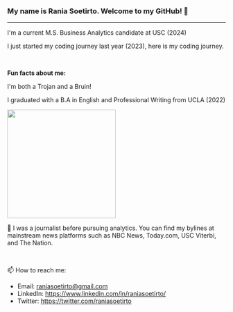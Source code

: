 ### My name is Rania Soetirto. Welcome to my GitHub! 👋
---
I'm a current M.S. Business Analytics candidate at USC (2024)

I just started my coding journey last year (2023), here is my coding journey. 

<br>

**Fun facts about me:**

I'm both a Trojan and a Bruin!

I graduated with a B.A in English and Professional Writing from UCLA (2022)

<img src="https://github.com/rsoetirto/rsoetirto/assets/109045573/174c6d01-e2da-4819-8418-5c588d61a041" width="250" heigh="400" />

<br> 

💬 I was a journalist before pursuing analytics. You can find my bylines at mainstream news platforms such as NBC News, Today.com, USC Viterbi, and The Nation.

<br> 

📫 How to reach me: 
* Email: raniasoetirto@gmail.com
* LinkedIn: https://www.linkedin.com/in/raniasoetirto/
* Twitter: https://twitter.com/raniasoetirto

<!--
**rsoetirto/rsoetirto** is a ✨ _special_ ✨ repository because its `README.md` (this file) appears on your GitHub profile.

Here are some ideas to get you started:

- 🔭 I’m currently working on ...
- 🌱 I’m currently learning ...
- 👯 I’m looking to collaborate on ...
- 🤔 I’m looking for help with ...
- 💬 Ask me about ...
- 📫 How to reach me: ...
- 😄 Pronouns: ...
- ⚡ Fun fact: ...
-->
